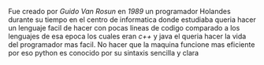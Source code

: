  Fue creado por *Guido Van Rosun* en *1989* un programador Holandes durante su tiempo en el centro de informatica donde estudiaba queria hacer un lenguaje facil de hacer con pocas lineas de codigo comparado a los lenguajes de esa epoca los cuales eran *c++* y java el queria hacer la vida del programador mas facil. No hacer que la maquina funcione mas eficiente por eso python es conocido por su sintaxis sencilla y clara

